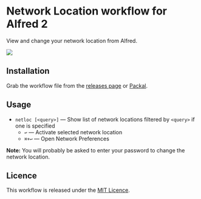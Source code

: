 # Network Location workflow for Alfred 2 #

View and change your network location from Alfred.

![](https://raw.githubusercontent.com/deanishe/alfred-network-location/master/screenshot.png "")

## Installation ##

Grab the workflow file from the [releases page](https://github.com/deanishe/alfred-network-location/releases) or [Packal](http://www.packal.org/workflow/network-location).

## Usage ##

- `netloc [<query>]` — Show list of network locations filtered by `<query>` if one is specified
	+ `↩` — Activate selected network location
	+ `⌘+↩` — Open Network Preferences

**Note:** You will probably be asked to enter your password to change the network location.

## Licence ##

This workflow is released under the [MIT Licence](http://opensource.org/licenses/MIT).
